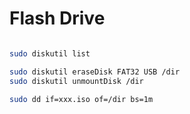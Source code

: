 
# Flash Drive

```bash

sudo diskutil list

sudo diskutil eraseDisk FAT32 USB /dir 
sudo diskutil unmountDisk /dir 

sudo dd if=xxx.iso of=/dir bs=1m

```